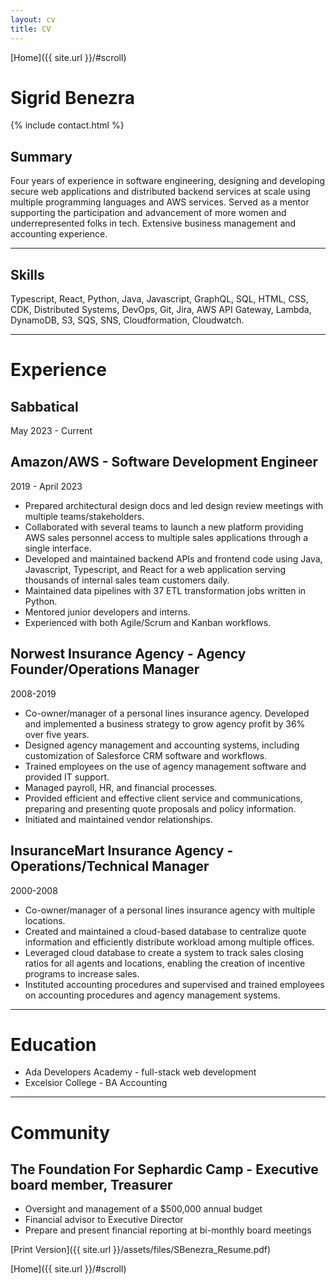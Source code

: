 ```yaml
---
layout: cv
title: CV
---
```

[Home]({{ site.url }}/#scroll)
# Sigrid Benezra

{% include contact.html %}

## Summary

Four years of experience in software engineering, designing and developing secure web applications and distributed backend services at scale using multiple programming languages and AWS services. Served as a mentor supporting the participation and advancement of more women and underrepresented folks in tech. Extensive business management and accounting experience.

---

## Skills

Typescript, React, Python, Java, Javascript, GraphQL, SQL, HTML, CSS, CDK, Distributed Systems, DevOps, Git, Jira, AWS API Gateway, Lambda, DynamoDB, S3, SQS, SNS, Cloudformation, Cloudwatch.

---

# Experience

## Sabbatical
May 2023 - Current

## Amazon/AWS - Software Development Engineer
2019 - April 2023

* Prepared architectural design docs and led design review meetings with multiple teams/stakeholders.
* Collaborated with several teams to launch a new platform providing AWS sales personnel access to multiple sales applications through a single interface.
* Developed and maintained backend APIs and frontend code using Java, Javascript, Typescript, and React for a web application serving thousands of internal sales team customers daily.
* Maintained data pipelines with 37 ETL transformation jobs written in Python.
* Mentored junior developers and interns.
* Experienced with both Agile/Scrum and Kanban workflows.

## Norwest Insurance Agency - Agency Founder/Operations Manager
2008-2019

* Co-owner/manager of a personal lines insurance agency. Developed and implemented a business strategy to grow agency profit by 36% over five years.
* Designed agency management and accounting systems, including customization of Salesforce CRM software and workflows.
* Trained employees on the use of agency management software and provided IT support.
* Managed payroll, HR, and financial processes.
* Provided efficient and effective client service and communications, preparing and presenting quote proposals and policy information.
* Initiated and maintained vendor relationships.

## InsuranceMart Insurance Agency - Operations/Technical Manager
2000-2008

* Co-owner/manager of a personal lines insurance agency with multiple locations.
* Created and maintained a cloud-based database to centralize quote information and efficiently distribute workload among multiple offices.
* Leveraged cloud database to create a system to track sales closing ratios for all agents and locations, enabling the creation of incentive programs to increase sales.
* Instituted accounting procedures and supervised and trained employees on accounting procedures and agency management systems.

---

# Education
* Ada Developers Academy - full-stack web development
* Excelsior College - BA Accounting

---

# Community
## The Foundation For Sephardic Camp - Executive board member, Treasurer
* Oversight and management of a $500,000 annual budget
* Financial advisor to Executive Director
* Prepare and present financial reporting at bi-monthly board meetings


[Print Version]({{ site.url }}/assets/files/SBenezra_Resume.pdf)

[Home]({{ site.url }}/#scroll)
